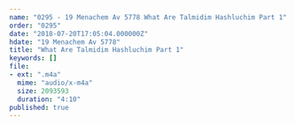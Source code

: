 ```yaml
---
name: "0295 - 19 Menachem Av 5778 What Are Talmidim Hashluchim Part 1"
order: "0295"
date: "2018-07-20T17:05:04.000000Z"
hdate: "19 Menachem Av 5778"
title: "What Are Talmidim Hashluchim Part 1"
keywords: []
file:
- ext: ".m4a"
  mime: "audio/x-m4a"
  size: 2093593
  duration: "4:10"
published: true
---
```

